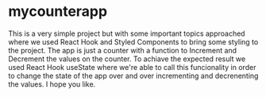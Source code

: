 # mycounterapp
This is a very simple project but with some important topics approached where we used React Hook and Styled Components to bring some styling to the project. The app is just a counter with a function to Increment and Decrement the values on the counter. To achiave the expected result we used React Hook useState where we're able to call this funcionality in order to change the state of the app over and over incrementing and decrenenting the values. I hope you like.
